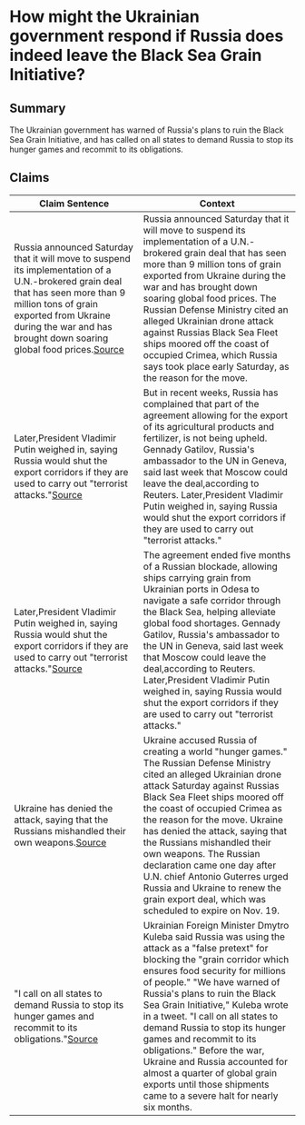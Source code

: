 # How might the Ukrainian government respond if Russia does indeed leave the Black Sea Grain Initiative?

## Summary
The Ukrainian government has warned of Russia's plans to ruin the Black Sea Grain Initiative, and has called on all states to demand Russia to stop its hunger games and recommit to its obligations.

## Claims
| Claim Sentence | Context |
|---|---|
|Russia announced Saturday that it will move to suspend its implementation of a U.N.-brokered grain deal that has seen more than 9 million tons of grain exported from Ukraine during the war and has brought down soaring global food prices.<a href="https://www.fox9.com/news/russia-suspending-ukraine-grain-export-deal" target="_blank">Source</a>| Russia announced Saturday that it will move to suspend its implementation of a U.N.-brokered grain deal that has seen more than 9 million tons of grain exported from Ukraine during the war and has brought down soaring global food prices. The Russian Defense Ministry cited an alleged Ukrainian drone attack against Russias Black Sea Fleet ships moored off the coast of occupied Crimea, which Russia says took place early Saturday, as the reason for the move.|
|Later,President Vladimir Putin weighed in, saying Russia would shut the export corridors if they are used to carry out "terrorist attacks."<a href="https://www.cnn.com/europe/live-news/russia-ukraine-war-news-10-23-22/h_1fb0f92038712fb60caf322afa4d3e84" target="_blank">Source</a>| But in recent weeks, Russia has complained that part of the agreement allowing for the export of its agricultural products and fertilizer, is not being upheld. Gennady Gatilov, Russia's ambassador to the UN in Geneva, said last week that Moscow could leave the deal,according to Reuters. Later,President Vladimir Putin weighed in, saying Russia would shut the export corridors if they are used to carry out "terrorist attacks."|
|Later,President Vladimir Putin weighed in, saying Russia would shut the export corridors if they are used to carry out "terrorist attacks."<a href="https://www.cnn.com/europe/live-news/russia-ukraine-war-news-10-21-22/h_1529f74d286c70462cee902ad309acd8" target="_blank">Source</a>| The agreement ended five months of a Russian blockade, allowing ships carrying grain from Ukrainian ports in Odesa to navigate a safe corridor through the Black Sea, helping alleviate global food shortages. Gennady Gatilov, Russia's ambassador to the UN in Geneva, said last week that Moscow could leave the deal,according to Reuters. Later,President Vladimir Putin weighed in, saying Russia would shut the export corridors if they are used to carry out "terrorist attacks."|
|Ukraine has denied the attack, saying that the Russians mishandled their own weapons.<a href="https://apnews.com/article/russia-ukraine-europe-government-and-politics-3b563bd6f79f815c7e9f33505dd25334" target="_blank">Source</a>| Ukraine accused Russia of creating a world "hunger games." The Russian Defense Ministry cited an alleged Ukrainian drone attack Saturday against Russias Black Sea Fleet ships moored off the coast of occupied Crimea as the reason for the move. Ukraine has denied the attack, saying that the Russians mishandled their own weapons. The Russian declaration came one day after U.N. chief Antonio Guterres urged Russia and Ukraine to renew the grain export deal, which was scheduled to expire on Nov. 19.|
|"I call on all states to demand Russia to stop its hunger games and recommit to its obligations."<a href="https://www.cnbc.com/2022/10/29/russia-halts-participation-in-the-black-sea-grain-initiative.html" target="_blank">Source</a>| Ukrainian Foreign Minister Dmytro Kuleba said Russia was using the attack as a "false pretext" for blocking the "grain corridor which ensures food security for millions of people." "We have warned of Russia's plans to ruin the Black Sea Grain Initiative," Kuleba wrote in a tweet. "I call on all states to demand Russia to stop its hunger games and recommit to its obligations." Before the war, Ukraine and Russia accounted for almost a quarter of global grain exports until those shipments came to a severe halt for nearly six months.|
